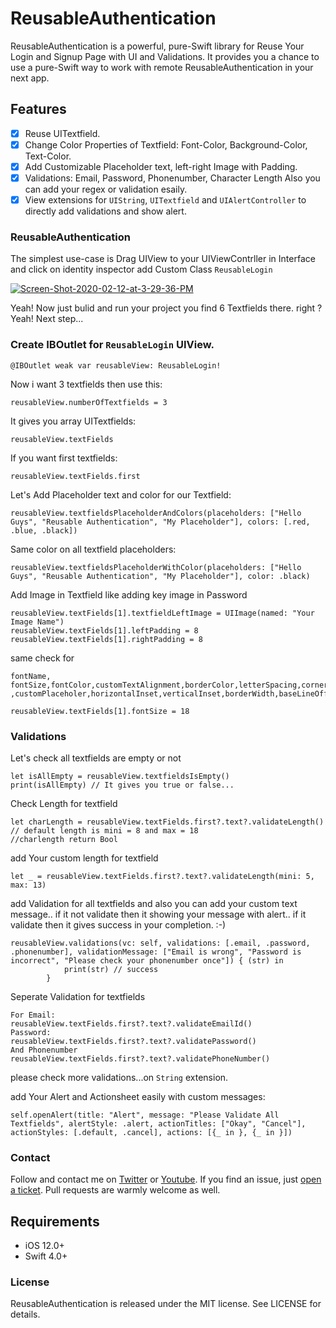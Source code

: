 # ReusableAuthentication
ReusableAuthentication is a powerful, pure-Swift library for Reuse Your Login and Signup Page with UI and Validations. It provides you a chance to use a pure-Swift way to work with remote ReusableAuthentication in your next app.

## Features

- [x] Reuse UITextfield.
- [x] Change Color Properties of Textfield: Font-Color, Background-Color, Text-Color.
- [x] Add Customizable Placeholder text, left-right Image with Padding.
- [x] Validations: Email, Password, Phonenumber, Character Length Also you can add your regex or validation esaily.  
- [x] View extensions for `UIString`, `UITextfield` and `UIAlertController` to directly add validations and show alert.

### ReusableAuthentication
The simplest use-case is Drag UIView to your UIViewContrller in Interface and click on identity inspector add Custom Class `ReusableLogin`

<a href="https://ibb.co/J7Ltjsc"><img src="https://i.ibb.co/nc2mMLw/Screen-Shot-2020-02-12-at-3-29-36-PM.png" alt="Screen-Shot-2020-02-12-at-3-29-36-PM" border="0"></a>

Yeah! Now just bulid and run your project you find 6 Textfields there. right ? Yeah! Next step...
### Create IBOutlet for `ReusableLogin` UIView.
```@IBOutlet weak var reusableView: ReusableLogin!```

Now i want 3 textfields then use this:
```
reusableView.numberOfTextfields = 3
```

It gives you array UITextfields:
```
reusableView.textFields
```

If you want first textfields:
```
reusableView.textFields.first
```

Let's Add Placeholder text and color for our Textfield:
```
reusableView.textfieldsPlaceholderAndColors(placeholders: ["Hello Guys", "Reusable Authentication", "My Placeholder"], colors: [.red, .blue, .black])
```

Same color on all textfield placeholders:
```
reusableView.textfieldsPlaceholderWithColor(placeholders: ["Hello Guys", "Reusable Authentication", "My Placeholder"], color: .black)
```

Add Image in Textfield like adding key image in Password
```
reusableView.textFields[1].textfieldLeftImage = UIImage(named: "Your Image Name")
reusableView.textFields[1].leftPadding = 8
reusableView.textFields[1].rightPadding = 8
```

same check for 
```
fontName, fontSize,fontColor,customTextAlignment,borderColor,letterSpacing,cornerRadius ,customPlaceholer,horizontalInset,verticalInset,borderWidth,baseLineOffset

reusableView.textFields[1].fontSize = 18
```

### Validations

Let's check all textfields are empty or not
```
let isAllEmpty = reusableView.textfieldsIsEmpty()
print(isAllEmpty) // It gives you true or false...
```

Check Length for textfield
```
let charLength = reusableView.textFields.first?.text?.validateLength() // default length is mini = 8 and max = 18
//charlength return Bool 
```

add Your custom length for textfield
```
let _ = reusableView.textFields.first?.text?.validateLength(mini: 5, max: 13)
```

add Validation for all textfields and also you can add your custom text message..
if it not validate then it showing your message with alert..
if it validate then it gives success in your completion. :-)
```
reusableView.validations(vc: self, validations: [.email, .password, .phonenumber], validationMessage: ["Email is wrong", "Password is incorrect", "Please check your phonenumber once"]) { (str) in
            print(str) // success
        }
```

Seperate Validation for textfields
```
For Email:
reusableView.textFields.first?.text?.validateEmailId()
Password:
reusableView.textFields.first?.text?.validatePassword()
And Phonenumber        
reusableView.textFields.first?.text?.validatePhoneNumber()
```
please check more validations...on `String` extension.

add Your Alert and Actionsheet easily with custom messages:
```
self.openAlert(title: "Alert", message: "Please Validate All Textfields", alertStyle: .alert, actionTitles: ["Okay", "Cancel"], actionStyles: [.default, .cancel], actions: [{_ in }, {_ in }])
```
### Contact

Follow and contact me on [Twitter](https://twitter.com/yogeshpatelios) or [Youtube](https://www.youtube.com/YogeshPateliOS). If you find an issue, just [open a ticket](https://github.com/YogeshPateliOS/ReusableAuthentication/issues/new). Pull requests are warmly welcome as well.


## Requirements

- iOS 12.0+
- Swift 4.0+

### License

ReusableAuthentication is released under the MIT license. See LICENSE for details.

